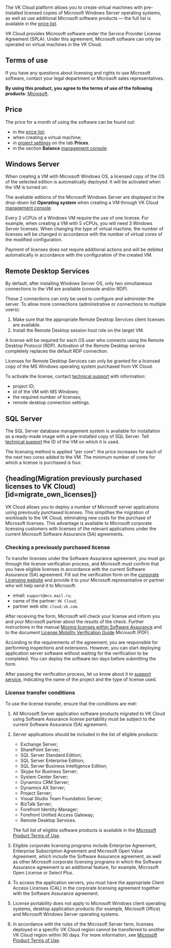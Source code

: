 The VK Cloud platform allows you to create virtual machines with pre-installed licensed copies of Microsoft Windows Server operating systems, as well as use additional Microsoft software products — the full list is available in the [price list](https://cloud.vk.com/pricelist).

<warn>

VK Cloud provides Microsoft software under the Service Provider License Agreement (SPLA). Under this agreement, Microsoft software can only be operated on virtual machines in the VK Cloud.

</warn>

## Terms of use

If you have any questions about licensing and rights to use Microsoft software, contact your legal department or Microsoft sales representatives.

**By using this product, you agree to the terms of use of the following products**: [Microsoft](https://www.microsoft.com/licensing/docs/view/Services-Provider-Use-Rights-SPUR?lang=1).

## Price

The price for a month of using the software can be found out:

- in the [price list](https://cloud.vk.com/pricelist);
- when creating a virtual machine;
- in [project settings](https://msk.cloud.vk.com/app/en/project/) on the tab **Prices**.
- in the section **Balance** [management console](https://msk.cloud.vk.com/app/en/services/billing).

## Windows Server

When creating a VM with Microsoft Windows OS, a licensed copy of the OS of the selected edition is automatically deployed. It will be activated when the VM is turned on.

The available editions of the Microsoft Windows Server are displayed in the drop-down list **Operating system** when creating a VM through VK Cloud [management console](https://msk.cloud.vk.com/app/services/infra/servers/add).

Every 2 vCPUs of a Windows VM require the use of one license. For example, when creating a VM with 5 vCPUs, you will need 3 Windows Server licenses. When changing the type of virtual machine, the number of licenses will be changed in accordance with the number of virtual cores of the modified configuration.

<info>

Payment of licenses does not require additional actions and will be debited automatically in accordance with the configuration of the created VM.

</info>

## Remote Desktop Services

By default, after installing Windows Server OS, only two simultaneous connections to the VM are available (console and/or RDP).

These 2 connections can only be used to configure and administer the server. To allow more connections (administrative or connections to multiple users):

1. Make sure that the appropriate Remote Desktop Services client licenses are available.
1. Install the Remote Desktop session host role on the target VM.

A license will be required for each OS user who connects using the Remote Desktop Protocol (RDP). Activation of the Remote Desktop service completely replaces the default RDP connection.

<warn>

Licenses for Remote Desktop Services can only be granted for a licensed copy of the MS Windows operating system purchased from VK Cloud.

</warn>

To activate the license, contact [technical support](mailto:support@mcs.mail.ru) with information:

- project ID;
- id of the VM with MS Windows;
- the required number of licenses;
- remote desktop connection settings.

## SQL Server

The SQL Server database management system is available for installation as a ready-made image with a pre-installed copy of SQL Server. Tell [technical support](mailto:support@mcs.mail.ru) the ID of the VM on which it is used.

The licensing method is applied “per core”: the price increases for each of the next two cores added to the VM. The minimum number of cores for which a license is purchased is four.

## {heading(Migration previously purchased licenses to VK Cloud)[id=migrate_own_licenses]}

VK Cloud allows you to deploy a number of Microsoft server applications using previously purchased licenses. This simplifies the migration of workloads to the VK Cloud, eliminating new costs for the purchase of Microsoft licenses. This advantage is available to Microsoft corporate licensing customers with licenses of the relevant applications under the current Microsoft Software Assurance (SA) agreements.

### Checking a previously purchased license

To transfer licenses under the Software Assurance agreement, you must go through the license verification process, and Microsoft must confirm that you have eligible licenses in accordance with the current Software Assurance (SA) agreement. Fill out the verification form on the [corporate Licensing website](https://www.microsoft.com/licensing/docs) and provide it to your Microsoft representative or partner who will help send it to Microsoft:

- email: `support@mcs.mail.ru`;
- name of the partner: `VK Cloud`;
- partner web site: `cloud.vk.com`.

After receiving the form, Microsoft will check your license and inform you and your Microsoft partner about the results of the check. Further instructions in the manual [Moving licenses within Software Assurance](https://www.microsoft.com/en-us/licensing/licensing-programs/software-assurance-license-mobility) and to the document [License Mobility Verification Guide](http://download.microsoft.com/download/7/9/b/79bd917e-760b-48b6-a266-796b3e47c47a/License_Mobility_Customer_Verification_Guide.pdf "download") Microsoft (PDF).

According to the requirements of the agreement, you are responsible for performing inspections and extensions. However, you can start deploying application server software without waiting for the verification to be completed. You can deploy the software ten days before submitting the form.

After passing the verification process, let us know about it to [support service](mailto:support@mcs.mail.ru), indicating the name of the project and the type of license used.

### License transfer conditions

To use the license transfer, ensure that the conditions are met:

1. All Microsoft Server application software products migrated to VK Cloud using Software Assurance license portability must be subject to the current Software Assurance (SA) agreement.

2. Server applications should be included in the list of eligible products:

    - Exchange Server;
    - SharePoint Server;
    - SQL Server Standard Edition;
    - SQL Server Enterprise Edition;
    - SQL Server Business Intelligence Edition;
    - Skype for Business Server;
    - System Center Server;
    - Dynamics CRM Server;
    - Dynamics AX Server;
    - Project Server;
    - Visual Studio Team Foundation Server;
    - BizTalk Server;
    - Forefront Identity Manager;
    - Forefront Unified Access Gateway;
    - Remote Desktop Services.

    The full list of eligible software products is available in the [Microsoft Product Terms of Use](https://www.microsoft.com/licensing/docs/view/Services-Provider-Use-Rights-SPUR?lang=1).

3. Eligible corporate licensing programs include Enterprise Agreement, Enterprise Subscription Agreement and Microsoft Open Value Agreement, which include the Software Assurance agreement, as well as other Microsoft corporate licensing programs in which the Software Assurance agreement is an additional feature, for example, Microsoft Open License or Select Plus.

4. To access the application servers, you must have the appropriate Client Access Licenses (CAL) in the corporate licensing agreement together with the Software Assurance agreement.

5. License portability does not apply to Microsoft Windows client operating systems, desktop application products (for example, Microsoft Office) and Microsoft Windows Server operating systems.

6. In accordance with the rules of the Microsoft Server farm, licenses deployed in a specific VK Cloud region cannot be transferred to another VK Cloud region within 90 days. For more information, see [Microsoft Product Terms of Use](https://www.microsoft.com/licensing/docs/view/Services-Provider-Use-Rights-SPUR?lang=1).

